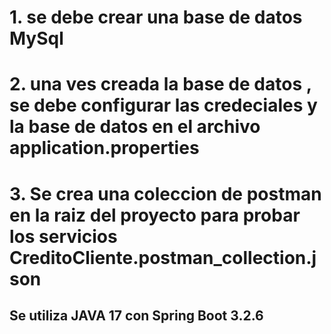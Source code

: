 # 1. se debe crear una base de datos MySql 
# 2. una ves creada la base de datos , se debe configurar las credeciales y la base de datos en el archivo application.properties
# 3. Se crea una coleccion de postman en la raiz del proyecto para probar los servicios CreditoCliente.postman_collection.json


## Se utiliza JAVA 17 con Spring Boot 3.2.6 ##
